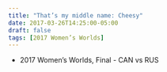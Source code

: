 ```yaml
---
title: "That’s my middle name: Cheesy"
date: 2017-03-26T14:25:00-05:00
draft: false
tags: [2017 Women’s Worlds]
---
```

- 2017 Women’s Worlds, Final - CAN vs RUS
<!--more--> 

